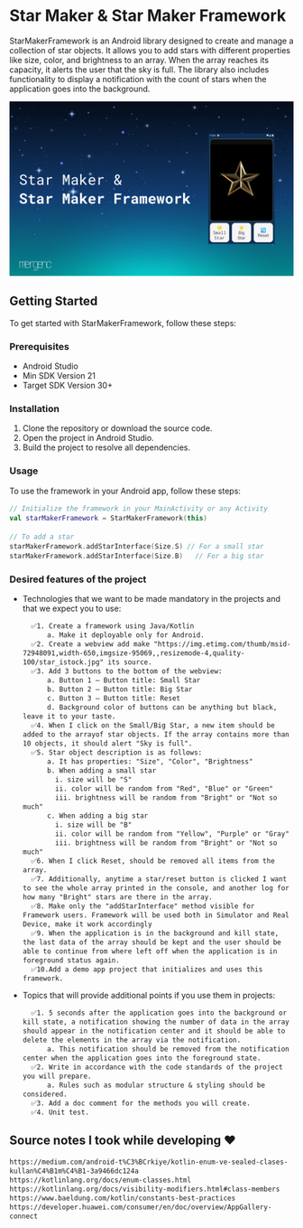 # Star Maker & Star Maker Framework

StarMakerFramework is an Android library designed to create and manage a collection of star objects. It allows you to add stars with different properties like size, color, and brightness to an array. When the array reaches its capacity, it alerts the user that the sky is full. The library also includes functionality to display a notification with the count of stars when the application goes into the background.

![In-App screenshot with background](https://github.com/mergencdev/StarMaker/blob/main/banner/insider_t_banner.png)



## Getting Started

To get started with StarMakerFramework, follow these steps:

### Prerequisites

- Android Studio
- Min SDK Version 21
- Target SDK Version 30+

### Installation

1. Clone the repository or download the source code.
2. Open the project in Android Studio.
3. Build the project to resolve all dependencies.

### Usage

To use the framework in your Android app, follow these steps:

```kotlin
// Initialize the framework in your MainActivity or any Activity
val starMakerFramework = StarMakerFramework(this)

// To add a star
starMakerFramework.addStarInterface(Size.S) // For a small star
starMakerFramework.addStarInterface(Size.B)   // For a big star
```

### Desired features of the project

- Technologies that we want to be made mandatory in the projects and that we expect you to use:

        ✅1. Create a framework using Java/Kotlin
            a. Make it deployable only for Android.
        ✅2. Create a webview add make "https://img.etimg.com/thumb/msid-72948091,width-650,imgsize-95069,,resizemode-4,quality-100/star_istock.jpg" its source.
        ✅3. Add 3 buttons to the bottom of the webview:
            a. Button 1 – Button title: Small Star
            b. Button 2 – Button title: Big Star
            c. Button 3 – Button title: Reset
            d. Background color of buttons can be anything but black, leave it to your taste.
        ✅4. When I click on the Small/Big Star, a new item should be added to the arrayof star objects. If the array contains more than 10 objects, it should alert "Sky is full".
        ✅5. Star object description is as follows:
            a. It has properties: "Size", "Color", "Brightness"
            b. When adding a small star
              i. size will be "S"
              ii. color will be random from "Red", "Blue" or "Green"
              iii. brightness will be random from "Bright" or "Not so much"
            c. When adding a big star
              i. size will be "B"
              ii. color will be random from "Yellow", "Purple" or "Gray"
              iii. brightness will be random from "Bright" or "Not so much"
        ✅6. When I click Reset, should be removed all items from the array.
        ✅7. Additionally, anytime a star/reset button is clicked I want to see the whole array printed in the console, and another log for how many "Bright" stars are there in the array.
        ✅8. Make only the "addStarInterface" method visible for Framework users. Framework will be used both in Simulator and Real Device, make it work accordingly
        ✅9. When the application is in the background and kill state, the last data of the array should be kept and the user should be able to continue from where left off when the application is in foreground status again.
        ✅10.Add a demo app project that initializes and uses this framework.

- Topics that will provide additional points if you use them in projects:
        
        ✅1. 5 seconds after the application goes into the background or kill state, a notification showing the number of data in the array should appear in the notification center and it should be able to delete the elements in the array via the notification.
            a. This notification should be removed from the notification center when the application goes into the foreground state.
        ✅2. Write in accordance with the code standards of the project you will prepare.
            a. Rules such as modular structure & styling should be considered.
        ✅3. Add a doc comment for the methods you will create.
        ✅4. Unit test.
  
## Source notes I took while developing :heart:
    https://medium.com/android-t%C3%BCrkiye/kotlin-enum-ve-sealed-clases-kullan%C4%B1m%C4%B1-3a9466dc124a
    https://kotlinlang.org/docs/enum-classes.html
    https://kotlinlang.org/docs/visibility-modifiers.html#class-members
    https://www.baeldung.com/kotlin/constants-best-practices
    https://developer.huawei.com/consumer/en/doc/overview/AppGallery-connect

